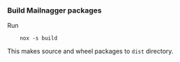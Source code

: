 ### Build Mailnagger packages

Run

```
    nox -s build
```

This makes source and wheel packages to `dist` directory.

